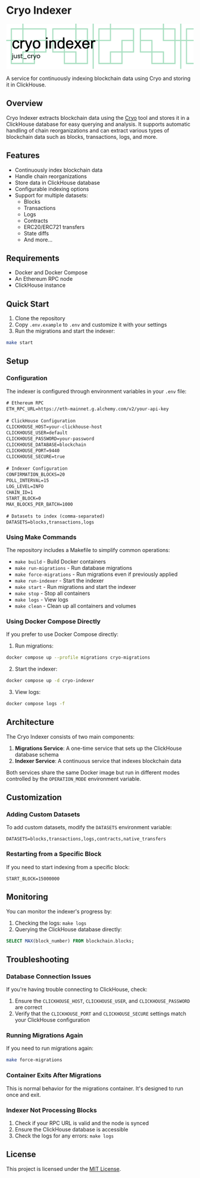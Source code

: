 # Cryo Indexer

![Cryo Indexer Header](img/header-cryo-indexer.png)

A service for continuously indexing blockchain data using Cryo and storing it in ClickHouse.

## Overview

Cryo Indexer extracts blockchain data using the [Cryo](https://github.com/paradigmxyz/cryo) tool and stores it in a ClickHouse database for easy querying and analysis. It supports automatic handling of chain reorganizations and can extract various types of blockchain data such as blocks, transactions, logs, and more.

## Features

- Continuously index blockchain data
- Handle chain reorganizations
- Store data in ClickHouse database
- Configurable indexing options
- Support for multiple datasets:
  - Blocks
  - Transactions
  - Logs
  - Contracts
  - ERC20/ERC721 transfers
  - State diffs
  - And more...

## Requirements

- Docker and Docker Compose
- An Ethereum RPC node
- ClickHouse instance

## Quick Start

1. Clone the repository
2. Copy `.env.example` to `.env` and customize it with your settings
3. Run the migrations and start the indexer:

```bash
make start
```

## Setup

### Configuration

The indexer is configured through environment variables in your `.env` file:

```
# Ethereum RPC
ETH_RPC_URL=https://eth-mainnet.g.alchemy.com/v2/your-api-key

# ClickHouse Configuration
CLICKHOUSE_HOST=your-clickhouse-host
CLICKHOUSE_USER=default
CLICKHOUSE_PASSWORD=your-password
CLICKHOUSE_DATABASE=blockchain
CLICKHOUSE_PORT=9440
CLICKHOUSE_SECURE=true

# Indexer Configuration
CONFIRMATION_BLOCKS=20
POLL_INTERVAL=15
LOG_LEVEL=INFO
CHAIN_ID=1
START_BLOCK=0
MAX_BLOCKS_PER_BATCH=1000

# Datasets to index (comma-separated)
DATASETS=blocks,transactions,logs
```

### Using Make Commands

The repository includes a Makefile to simplify common operations:

- `make build` - Build Docker containers
- `make run-migrations` - Run database migrations
- `make force-migrations` - Run migrations even if previously applied
- `make run-indexer` - Start the indexer
- `make start` - Run migrations and start the indexer
- `make stop` - Stop all containers
- `make logs` - View logs
- `make clean` - Clean up all containers and volumes

### Using Docker Compose Directly

If you prefer to use Docker Compose directly:

1. Run migrations:
```bash
docker compose up --profile migrations cryo-migrations
```

2. Start the indexer:
```bash
docker compose up -d cryo-indexer
```

3. View logs:
```bash
docker compose logs -f
```

## Architecture

The Cryo Indexer consists of two main components:

1. **Migrations Service**: A one-time service that sets up the ClickHouse database schema
2. **Indexer Service**: A continuous service that indexes blockchain data

Both services share the same Docker image but run in different modes controlled by the `OPERATION_MODE` environment variable.

## Customization

### Adding Custom Datasets

To add custom datasets, modify the `DATASETS` environment variable:

```env
DATASETS=blocks,transactions,logs,contracts,native_transfers
```

### Restarting from a Specific Block

If you need to start indexing from a specific block:

```env
START_BLOCK=15000000
```

## Monitoring

You can monitor the indexer's progress by:

1. Checking the logs: `make logs`
2. Querying the ClickHouse database directly:

```sql
SELECT MAX(block_number) FROM blockchain.blocks;
```

## Troubleshooting

### Database Connection Issues

If you're having trouble connecting to ClickHouse, check:

1. Ensure the `CLICKHOUSE_HOST`, `CLICKHOUSE_USER`, and `CLICKHOUSE_PASSWORD` are correct
2. Verify that the `CLICKHOUSE_PORT` and `CLICKHOUSE_SECURE` settings match your ClickHouse configuration

### Running Migrations Again

If you need to run migrations again:

```bash
make force-migrations
```

### Container Exits After Migrations

This is normal behavior for the migrations container. It's designed to run once and exit.

### Indexer Not Processing Blocks

1. Check if your RPC URL is valid and the node is synced
2. Ensure the ClickHouse database is accessible
3. Check the logs for any errors: `make logs`


## License

This project is licensed under the [MIT License](LICENSE).